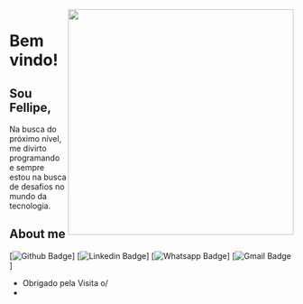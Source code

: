 <img align="right" width="400" height="400" src="https://fellipecarvalho.com/images/undraw/hero.svg">
 
# Bem vindo!
 
## Sou Fellipe,
 
Na busca do próximo nível, me divirto programando e sempre estou na busca de desafios no mundo da tecnologia.
 
## About me 
[![Github Badge](https://img.shields.io/badge/-Github-000?style=flat-square&logo=Github&logoColor=white&link=https://github.com/FellipeCarvalho)]
[![Linkedin Badge](https://www.linkedin.com/in/fellipe-carvalho-6b688190/)]
[![Whatsapp Badge](https://api.whatsapp.com/send?phone=5541998290782&text=Fala%20Fellipe!%20Te%20achei%20pelo%20Github.%20)]
[![Gmail Badge](https://img.shields.io/badge/-Gmail-c14438?style=flat-square&logo=Gmail&logoColor=white&link=mailto:fellipealbert3@gmail.com)]
 
- Obrigado pela Visita o/
- 

